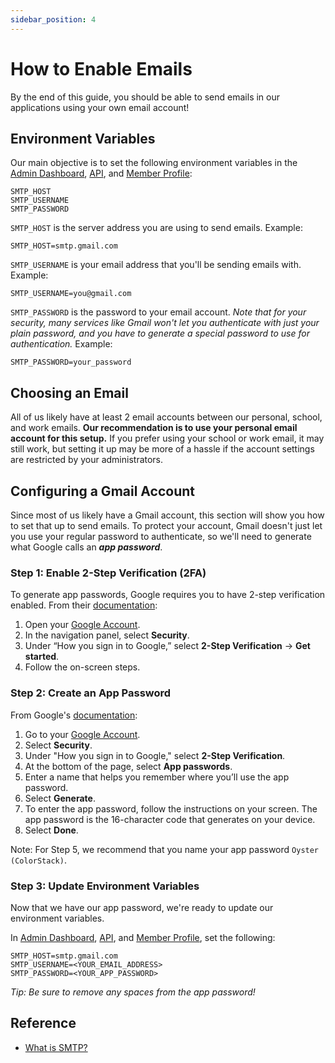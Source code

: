 ```yaml
---
sidebar_position: 4
---
```


# How to Enable Emails

By the end of this guide, you should be able to send emails in our applications
using your own email account!

## Environment Variables

Our main objective is to set the following environment variables in the
[Admin Dashboard](../apps/admin-dashboard/.env), [API](../apps/api/.env), and
[Member Profile](../apps/member-profile/.env):

```
SMTP_HOST
SMTP_USERNAME
SMTP_PASSWORD
```

`SMTP_HOST` is the server address you are using to send emails. Example:

```
SMTP_HOST=smtp.gmail.com
```

`SMTP_USERNAME` is your email address that you'll be sending emails with.
Example:

```
SMTP_USERNAME=you@gmail.com
```

`SMTP_PASSWORD` is the password to your email account. _Note that for your
security, many services like Gmail won't let you authenticate with just your
plain password, and you have to generate a special password to use for
authentication._ Example:

```
SMTP_PASSWORD=your_password
```

## Choosing an Email

All of us likely have at least 2 email accounts between our personal, school,
and work emails. **Our recommendation is to use your personal email account for
this setup.** If you prefer using your school or work email, it may still work,
but setting it up may be more of a hassle if the account settings are restricted
by your administrators.

## Configuring a Gmail Account

Since most of us likely have a Gmail account, this section will show you how to
set that up to send emails. To protect your account, Gmail doesn't just let you
use your regular password to authenticate, so we'll need to generate what Google
calls an **_app password_**.

### Step 1: Enable 2-Step Verification (2FA)

To generate app passwords, Google requires you to have 2-step verification
enabled. From their
[documentation](https://support.google.com/accounts/answer/185839):

1. Open your [Google Account](https://myaccount.google.com).
2. In the navigation panel, select **Security**.
3. Under “How you sign in to Google,” select **2-Step Verification** -> **Get
   started**.
4. Follow the on-screen steps.

### Step 2: Create an App Password

From Google's [documentation](https://support.google.com/mail/answer/185833):

1. Go to your [Google Account](https://myaccount.google.com).
2. Select **Security**.
3. Under "How you sign in to Google," select **2-Step Verification**.
4. At the bottom of the page, select **App passwords**.
5. Enter a name that helps you remember where you’ll use the app password.
6. Select **Generate**.
7. To enter the app password, follow the instructions on your screen. The app
   password is the 16-character code that generates on your device.
8. Select **Done**.

Note: For Step 5, we recommend that you name your app password
`Oyster (ColorStack)`.

### Step 3: Update Environment Variables

Now that we have our app password, we're ready to update our environment
variables.

In [Admin Dashboard](../apps/admin-dashboard/.env), [API](../apps/api/.env), and
[Member Profile](../apps/member-profile/.env), set the following:

```
SMTP_HOST=smtp.gmail.com
SMTP_USERNAME=<YOUR_EMAIL_ADDRESS>
SMTP_PASSWORD=<YOUR_APP_PASSWORD>
```

_Tip: Be sure to remove any spaces from the app password!_

## Reference

- [What is SMTP?](https://aws.amazon.com/what-is/smtp)
